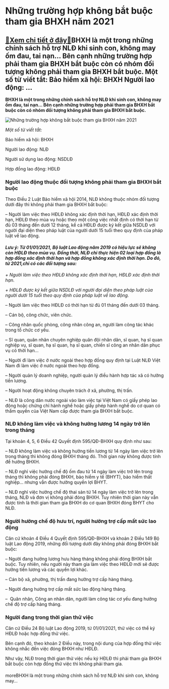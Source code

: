 Những trường hợp không bắt buộc tham gia BHXH năm 2021
======================================================

[:gift:Xem chi tiết ở đây:gift:](https://hddtvn.com/nhung-truong-hop-khong-bat-buoc-tham-gia-bhxh-nam-2021/)BHXH là một trong những chính sách hỗ trợ NLĐ khi sinh con, không may ốm đau, tai nạn… Bên cạnh những trường hợp phải tham gia BHXH bắt buộc còn có nhóm đối tượng không phải tham gia BHXH bắt buộc. Một số từ viết tắt: Bảo hiểm xã hội: BHXH Người lao động: …
-----------------------------------------------------------------------------------------------------------------------------------------------------------------------------------------------------------------------------------------------------------------

**BHXH là một trong những chính sách hỗ trợ NLĐ khi sinh con, không may ốm đau, tai nạn… Bên cạnh những trường hợp phải tham gia BHXH bắt buộc còn có nhóm đối tượng không phải tham gia BHXH bắt buộc.**


![Những trường hợp không bắt buộc tham gia BHXH năm 2021](https://hddtvn.com/wp-content/uploads/2021/01/1-3-1.jpg)


*Một số từ viết tắt:* 


Bảo hiểm xã hội: BHXH


Người lao động: NLĐ


Người sử dụng lao động: NSDLĐ


Hợp đồng lao động: HĐLĐ


### **Người lao động thuộc đối tượng không phải tham gia BHXH bắt buộc**


Theo Điều 2 Luật Bảo hiểm xã hội 2014, NLĐ không thuộc nhóm đối tượng dưới đây thì không phải tham gia BHXH bắt buộc:


– Người làm việc theo HĐLĐ không xác định thời hạn, HĐLĐ xác định thời hạn, HĐLĐ theo mùa vụ hoặc theo một công việc nhất định có thời hạn từ đủ 03 tháng đến dưới 12 tháng, kể cả HĐLĐ được ký kết giữa NSDLĐ với người đại diện theo pháp luật của người dưới 15 tuổi theo quy định của pháp luật về lao động.


#### *Lưu ý: Từ 01/01/2021, Bộ luật Lao động năm 2019 có hiệu lực sẽ không còn HĐLĐ theo mùa vụ. Đồng thời, NLĐ chỉ thực hiện 02 loại hợp đồng là hợp đồng xác định thời hạn và hợp đồng không xác định thời hạn. Do đó, từ 2021,chỉ có các đối tượng sau:*


*+ Người làm việc theo HĐLĐ không xác định thời hạn, HĐLĐ xác định thời hạn.*


*+ HĐLĐ được ký kết giữa NSDLĐ với người đại diện theo pháp luật của người dưới 15 tuổi theo quy định của pháp luật về lao động.*


– Người làm việc theo HĐLĐ có thời hạn từ đủ 01 tháng đến dưới 03 tháng.


– Cán bộ, công chức, viên chức.


– Công nhân quốc phòng, công nhân công an, người làm công tác khác trong tổ chức cơ yếu.


– Sĩ quan, quân nhân chuyên nghiệp quân đội nhân dân, sĩ quan, hạ sĩ quan nghiệp vụ, sĩ quan, hạ sĩ quan, hạ sĩ quan, chiến sĩ công an nhân dân phục vụ có thời hạn…


– Người đi làm việc ở nước ngoài theo hợp đồng quy định tại Luật NLĐ Việt Nam đi làm việc ở nước ngoài theo hợp đồng.


– Người quản lý doanh nghiệp, người quản lý điều hành hợp tác xã có hưởng tiền lương.


– Người hoạt động không chuyên trách ở xã, phường, thị trấn.


– NLĐ là công dân nước ngoài vào làm việc tại Việt Nam có giấy phép lao động hoặc chứng chỉ hành nghề hoặc giấy phép hành nghề do cơ quan có thẩm quyền của Việt Nam cấp được tham gia BHXH bắt buộc.


### **NLĐ không làm việc và không hưởng lương 14 ngày trở lên trong tháng**


Tại khoản 4, 5, 6 Điều 42 Quyết định 595/QĐ-BHXH quy định như sau:


– NLĐ không làm việc và không hưởng tiền lương từ 14 ngày làm việc trở lên trong tháng thì không đóng BHXH tháng đó. Thời gian này không được tính để hưởng BHXH.


– NLĐ nghỉ việc hưởng chế độ ốm đau từ 14 ngày làm việc trở lên trong tháng thì không phải đóng BHXH, bảo hiểm y tế (BHYT), bảo hiểm thất nghiệp… nhưng vẫn được hưởng quyền lợi BHYT.


– NLĐ nghỉ việc hưởng chế độ thai sản từ 14 ngày làm việc trở lên trong tháng, NLĐ và đơn vị không phải đóng BHXH. Tuy nhiên thời gian này vẫn được tính là thời gian tham gia BHXH do cơ quan BHXH đóng BHYT cho NLĐ.


### **Người hưởng chế độ hưu trí, người hưởng trợ cấp mất sức lao động**


Căn cứ khoản 4 Điều 4 Quyết định 595/QĐ-BHXH và khoản 2 Điều 149 Bộ luật Lao động 2019, những đối tượng dưới đây không phải đóng BHXH bắt buộc:


– Người đang hưởng lương hưu hàng tháng không phải đóng BHXH bắt buộc. Tuy nhiên, nếu người này tham gia làm việc theo HĐLĐ mới sẽ được hưởng tiền lương và các quyền lợi khác.


– Cán bộ xã, phường, thị trấn đang hưởng trợ cấp hàng tháng.


– Người đang hưởng trợ cấp mất sức lao động hàng tháng.


–  Quân nhân, Công an nhân dân, người làm công tác cơ yếu đang hưởng chế độ trợ cấp hàng tháng.


### **Người đang trong thời gian thử việc**


Căn cứ Điều 24 Bộ luật Lao động 2019, từ 01/01/2021, thử việc có thể ký HĐLĐ hoặc hợp đồng thử việc.


Bên cạnh đó, theo khoản 2 Điều này, trong nội dung của hợp đồng thử việc không nhắc đến việc đóng BHXH như HĐLĐ.


Như vậy, NLĐ trong thời gian thử việc nếu ký HĐLĐ thì phải tham gia BHXH bắt buộc còn hợp đồng thử việc thì không phải tham gia.


#### 


moreBHXH là một trong những chính sách hỗ trợ NLĐ khi sinh con, không may…


